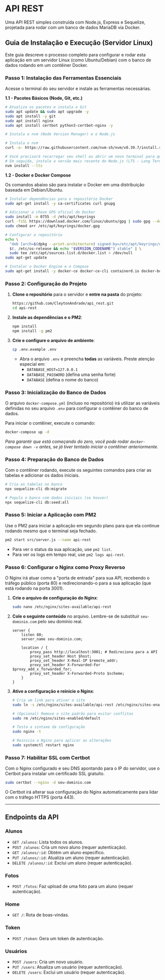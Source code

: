 # API REST

Uma API REST simples construída com Node.js, Express e Sequelize, projetada para rodar com um banco de dados MariaDB via Docker.

## Guia de Instalação e Execução (Servidor Linux)

Este guia descreve o processo completo para configurar e rodar esta aplicação em um servidor Linux (como Ubuntu/Debian) com o banco de dados rodando em um contêiner Docker.

### Passo 1: Instalação das Ferramentas Essenciais

Acesse o terminal do seu servidor e instale as ferramentas necessárias.

**1.1 - Pacotes Básicos (Node, Git, etc.)**

```bash
# Atualiza os pacotes e instala o Git
sudo apt update && sudo apt upgrade -y
sudo apt install -y git
sudo apt install nginx
sudo apt install certbot python3-certbot-nginx -y

# Instala o nvm (Node Version Manager) e o Node.js

# Instala o nvm
curl -o- https://raw.githubusercontent.com/nvm-sh/nvm/v0.39.7/install.sh | bash

# Você precisará recarregar seu shell ou abrir um novo terminal para que o comando `nvm` funcione.
# Em seguida, instale a versão mais recente do Node.js (LTS - Long Term Support)
nvm install --lts
```

**1.2 - Docker e Docker Compose**

Os comandos abaixo são para instalar o Docker em uma distribuição baseada em Debian/Ubuntu.

```bash
# Instalar dependências para o repositório Docker
sudo apt-get install -y ca-certificates curl gnupg

# Adicionar a chave GPG oficial do Docker
sudo install -m 0755 -d /etc/apt/keyrings
curl -fsSL https://download.docker.com/linux/ubuntu/gpg | sudo gpg --dearmor -o /etc/apt/keyrings/docker.gpg
sudo chmod a+r /etc/apt/keyrings/docker.gpg

# Configurar o repositório
echo \
  "deb [arch=$(dpkg --print-architecture) signed-by=/etc/apt/keyrings/docker.gpg] https://download.docker.com/linux/ubuntu \
  $(. /etc/os-release && echo "$VERSION_CODENAME") stable" | \
  sudo tee /etc/apt/sources.list.d/docker.list > /dev/null
sudo apt-get update

# Instalar o Docker Engine e o Compose
sudo apt-get install -y docker-ce docker-ce-cli containerd.io docker-buildx-plugin docker-compose-plugin
```

### Passo 2: Configuração do Projeto

1. **Clone o repositório** para o servidor e **entre na pasta** do projeto:

   ```bash
   https://github.com/CleytonAndrade/api_rest.git
   cd api-rest
   ```

2. **Instale as dependências e o PM2**:

   ```bash
   npm install
   npm install -g pm2
   ```

3. **Crie e configure o arquivo de ambiente**:

   ```bash
   cp .env.exemple .env
   ```

   - Abra o arquivo `.env` e preencha **todas** as variáveis. Preste atenção especial em:
     - `DATABASE_HOST=127.0.0.1`
     - `DATABASE_PASSWORD` (defina uma senha forte)
     - `DATABASE` (defina o nome do banco)

### Passo 3: Inicialização do Banco de Dados

O arquivo `docker-compose.yml` (incluso no repositório) irá utilizar as variáveis definidas no seu arquivo `.env` para configurar o contêiner do banco de dados.

Para iniciar o contêiner, execute o comando:

```bash
docker-compose up -d
```

_Para garantir que está começando do zero, você pode rodar `docker-compose down -v` antes, se já tiver tentado iniciar o contêiner anteriormente._

### Passo 4: Preparação do Banco de Dados

Com o contêiner rodando, execute os seguintes comandos para criar as tabelas e adicionar os dados iniciais.

```bash
# Cria as tabelas no banco
npx sequelize-cli db:migrate

# Popula o banco com dados iniciais (se houver)
npx sequelize-cli db:seed:all
```

### Passo 5: Iniciar a Aplicação com PM2

Use o PM2 para iniciar a aplicação em segundo plano para que ela continue rodando mesmo que o terminal seja fechado.

```bash
pm2 start src/server.js --name api-rest
```

- Para ver o status da sua aplicação, use `pm2 list`.
- Para ver os logs em tempo real, use `pm2 logs api-rest`.

### Passo 6: Configurar o Nginx como Proxy Reverso

O Nginx irá atuar como a "porta de entrada" para sua API, recebendo o tráfego público (porta 80) e redirecionando-o para a sua aplicação (que está rodando na porta 3001).

1. **Crie o arquivo de configuração do Nginx**:

   ```bash
   sudo nano /etc/nginx/sites-available/api-rest
   ```

2. **Cole o seguinte conteúdo** no arquivo. Lembre-se de substituir `seu-dominio.com` pelo seu domínio real.

   ```nginx
   server {
       listen 80;
       server_name seu-dominio.com;

       location / {
           proxy_pass http://localhost:3001; # Redireciona para a API
           proxy_set_header Host $host;
           proxy_set_header X-Real-IP $remote_addr;
           proxy_set_header X-Forwarded-For $proxy_add_x_forwarded_for;
           proxy_set_header X-Forwarded-Proto $scheme;
       }
   }
   ```

3. **Ative a configuração e reinicie o Nginx**:

   ```bash
   # Cria um link para ativar o site
   sudo ln -s /etc/nginx/sites-available/api-rest /etc/nginx/sites-enabled/

   # (Opcional) Remove o site padrão para evitar conflitos
   sudo rm /etc/nginx/sites-enabled/default

   # Testa a sintaxe da configuração
   sudo nginx -t

   # Reinicia o Nginx para aplicar as alterações
   sudo systemctl restart nginx
   ```

### Passo 7: Habilitar SSL com Certbot

Com o Nginx configurado e seu DNS apontando para o IP do servidor, use o Certbot para instalar um certificado SSL gratuito.

```bash
sudo certbot --nginx -d seu-dominio.com
```

O Certbot irá alterar sua configuração do Nginx automaticamente para lidar com o tráfego HTTPS (porta 443).

---

## Endpoints da API

### Alunos

- `GET /alunos`: Lista todos os alunos.
- `POST /alunos`: Cria um novo aluno (requer autenticação).
- `GET /alunos/:id`: Obtém um aluno específico.
- `PUT /alunos/:id`: Atualiza um aluno (requer autenticação).
- `DELETE /alunos/:id`: Exclui um aluno (requer autenticação).

### Fotos

- `POST /fotos`: Faz upload de uma foto para um aluno (requer autenticação).

### Home

- `GET /`: Rota de boas-vindas.

### Token

- `POST /token`: Gera um token de autenticação.

### Usuários

- `POST /users`: Cria um novo usuário.
- `PUT /users`: Atualiza um usuário (requer autenticação).
- `DELETE /users`: Exclui um usuário (requer autenticação).
